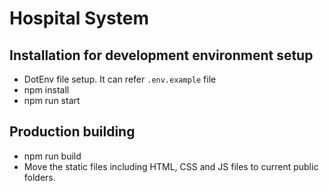 # Hospital System

## Installation for development environment setup

- DotEnv file setup. It can refer `.env.example` file
- npm install
- npm run start

## Production building

- npm run build
- Move the static files including HTML, CSS and JS files to current public folders.
